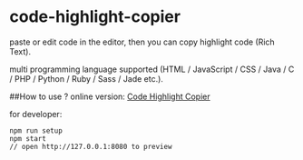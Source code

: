 # code-highlight-copier


paste or edit code in the editor, 
then you can copy highlight code (Rich Text).

multi programming language supported (HTML / JavaScript / CSS / Java / C / PHP / Python / Ruby / Sass / Jade etc.).



##How to use ?
online version: [Code Highlight Copier](http://dajbd.github.io/code-highlight-copier/)  

for developer:  
```
npm run setup
npm start
// open http://127.0.0.1:8080 to preview
```


